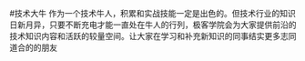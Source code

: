 #技术大牛
作为一个技术牛人，积累和实战技能一定是出色的。但技术行业的知识日新月异，只要不断充电才能一直处在牛人的行列，极客学院会为大家提供前沿的技术知识内容和活跃的较量空间。让大家在学习和补充新知识的同事结实更多志同道合的的朋友
